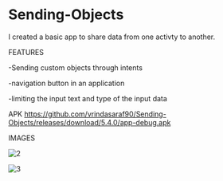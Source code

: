 
# Sending-Objects
I created a basic app to share data from one activty to another.

FEATURES

-Sending custom objects through intents

-navigation button in an application

-limiting the input text and type of the input data



APK
https://github.com/vrindasaraf90/Sending-Objects/releases/download/5.4.0/app-debug.apk



IMAGES



![2](https://user-images.githubusercontent.com/72187181/118646148-bff73e00-b76a-11eb-85b4-694537f501d4.jpeg)

![3](https://user-images.githubusercontent.com/72187181/118646142-bec61100-b76a-11eb-9f98-642e3ca797a0.jpeg)
